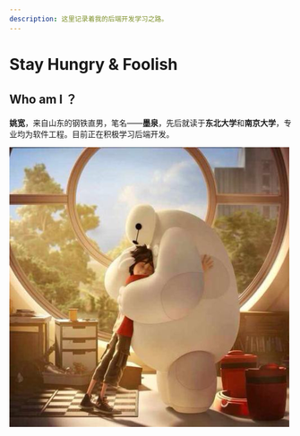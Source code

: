 ```yaml
---
description: 这里记录着我的后端开发学习之路。
---
```


# Stay Hungry & Foolish

## Who am I ？

**姚宽**，来自山东的钢铁直男，笔名——**墨泉**，先后就读于**东北大学**和**南京大学**，专业均为软件工程。目前正在积极学习后端开发。

![](.gitbook/assets/yk.jpg)
